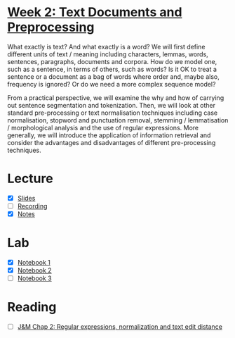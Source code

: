 # [Week 2: Text Documents and Preprocessing](https://canvas.sussex.ac.uk/courses/35030/pages/week-2-text-documents-and-preprocessing)
What exactly is text?  And what exactly is a word?   We will first define different units of text / meaning including characters, lemmas, words, sentences, paragraphs, documents and corpora.   How do we model one, such as a sentence, in terms of others, such as words?  Is it OK to treat a sentence or a document as a bag of words where order and, maybe also, frequency is ignored?  Or do we need a more complex sequence model?

From a practical perspective, we will examine the why and how of carrying out sentence segmentation and tokenization.  Then, we will look at other standard pre-processing or text normalisation techniques including case normalisation, stopword and punctuation removal, stemming / lemmatisation / morphological analysis and the use of regular expressions.  More generally, we will introduce the application of information retrieval and consider the advantages and disadvantages of different pre-processing techniques.

# Lecture 
- [x] [Slides](https://github.com/LukeBirkett/study-planner/blob/main/955G5_Applied_Natural_Language_Processing/weeks/week_2/files/Lec2.pdf)
- [ ] [Recording]()
- [x] [Notes](https://github.com/LukeBirkett/study-planner/blob/main/955G5_Applied_Natural_Language_Processing/weeks/week_2/files/lecture_2_notes.md)

# Lab
- [x] [Notebook 1](https://github.com/LukeBirkett/study-planner/blob/main/955G5_Applied_Natural_Language_Processing/weeks/week_2/lab/NLE2023_lab_2_1.ipynb)
- [x] [Notebook 2](https://github.com/LukeBirkett/study-planner/blob/main/955G5_Applied_Natural_Language_Processing/weeks/week_2/lab/NLE2023_lab_2_2.ipynb)
- [ ] [Notebook 3](https://github.com/LukeBirkett/study-planner/blob/main/955G5_Applied_Natural_Language_Processing/weeks/week_2/lab/NLE2023_lab_2_3.ipynb)

# Reading
- [ ] [J&M Chap 2: Regular expressions, normalization and text edit distance](https://web.stanford.edu/~jurafsky/slp3/2.pdf)





